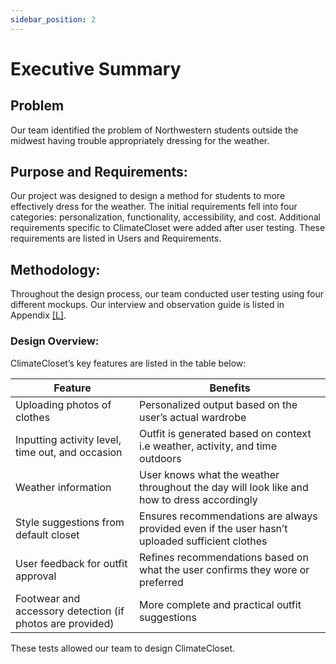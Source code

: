 ```yaml
---
sidebar_position: 2
---
```


# Executive Summary

## Problem
Our team identified the problem of Northwestern students outside the midwest having trouble appropriately dressing for the weather. 

## Purpose and Requirements:
Our project was designed to design a method for students to more effectively dress for the weather. The initial requirements fell into four categories: personalization, functionality, accessibility, and cost. Additional requirements specific to ClimateCloset were added after user testing. These requirements are listed in Users and Requirements.

## Methodology:
Throughout the design process, our team conducted user testing using four different mockups. Our interview and observation guide is listed in Appendix [[L]](./appendices/interview_guide).

### Design Overview:
ClimateCloset’s key features are listed in the table below:

| **Feature**                                                | **Benefits**                                                                                     |
|------------------------------------------------------------|--------------------------------------------------------------------------------------------------|
| Uploading photos of clothes                                | Personalized output based on the user’s actual wardrobe                                          |
| Inputting activity level, time out, and occasion           | Outfit is generated based on context i.e weather, activity, and time outdoors                        |
| Weather information                                         | User knows what the weather throughout the day will look like and how to dress accordingly       |
| Style suggestions from default closet                      | Ensures recommendations are always provided even if the user hasn’t uploaded sufficient clothes |
| User feedback for outfit approval                          | Refines recommendations based on what the user confirms they wore or preferred                  |
| Footwear and accessory detection (if photos are provided)  | More complete and practical outfit suggestions                                                   |

These tests allowed our team to design ClimateCloset.
